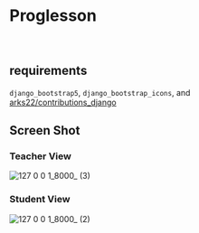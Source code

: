 # Proglesson
　
## requirements
`django_bootstrap5`, `django_bootstrap_icons`, and [arks22/contributions_django](https://github.com/arks22/contributions-django)

## Screen Shot

### Teacher View
![127 0 0 1_8000_ (3)](https://user-images.githubusercontent.com/12210071/192882939-d30413bf-fd37-4aed-97f4-717f866d1aed.png)

### Student View

![127 0 0 1_8000_ (2)](https://user-images.githubusercontent.com/12210071/192883139-86376bb9-0652-4fce-b68c-0fa4f414de89.png)
